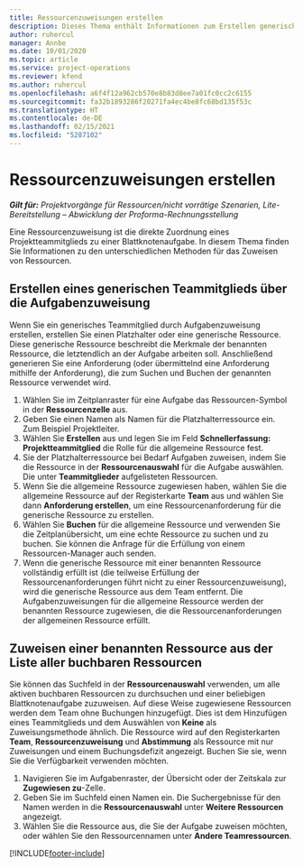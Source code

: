 ```yaml
---
title: Ressourcenzuweisungen erstellen
description: Dieses Thema enthält Informationen zum Erstellen generischer und benannter Ressourcenzuweisungen.
author: ruhercul
manager: Annbe
ms.date: 10/01/2020
ms.topic: article
ms.service: project-operations
ms.reviewer: kfend
ms.author: ruhercul
ms.openlocfilehash: a6f4f12a962cb570e8b83d8ee7a01fc0cc2c6155
ms.sourcegitcommit: fa32b1893286f20271fa4ec4be8fc68bd135f53c
ms.translationtype: HT
ms.contentlocale: de-DE
ms.lasthandoff: 02/15/2021
ms.locfileid: "5287102"
---
```

# <a name="create-resource-assignments"></a>Ressourcenzuweisungen erstellen

_**Gilt für:** Projektvorgänge für Ressourcen/nicht vorrätige Szenarien, Lite-Bereitstellung – Abwicklung der Proforma-Rechnungsstellung_


Eine Ressourcenzuweisung ist die direkte Zuordnung eines Projektteammitglieds zu einer Blattknotenaufgabe. In diesem Thema finden Sie Informationen zu den unterschiedlichen Methoden für das Zuweisen von Ressourcen.

## <a name="create-a-generic-team-member-through-task-assignment"></a>Erstellen eines generischen Teammitglieds über die Aufgabenzuweisung


Wenn Sie ein generisches Teammitglied durch Aufgabenzuweisung erstellen, erstellen Sie einen Platzhalter oder eine generische Ressource. Diese generische Ressource beschreibt die Merkmale der benannten Ressource, die letztendlich an der Aufgabe arbeiten soll. Anschließend generieren Sie eine Anforderung (oder übermittelnd eine Anforderung mithilfe der Anforderung), die zum Suchen und Buchen der genannten Ressource verwendet wird.

1. Wählen Sie im Zeitplanraster für eine Aufgabe das Ressourcen-Symbol in der **Ressourcenzelle** aus.
2. Geben Sie einen Namen als Namen für die Platzhalterressource ein. Zum Beispiel Projektleiter.
3. Wählen Sie **Erstellen** aus und legen Sie im Feld **Schnellerfassung: Projektteammitglied** die Rolle für die allgemeine Ressource fest.
4. Sie der Platzhalterressource bei Bedarf Aufgaben zuweisen, indem Sie die Ressource in der **Ressourcenauswahl** für die Aufgabe auswählen. Die unter **Teammitglieder** aufgelisteten Ressourcen.
5. Wenn Sie die allgemeine Ressource zugewiesen haben, wählen Sie die allgemeine Ressource auf der Registerkarte **Team** aus und wählen Sie dann **Anforderung erstellen**, um eine Ressourcenanforderung für die generische Ressource zu erstellen.
6. Wählen Sie **Buchen** für die allgemeine Ressource und verwenden Sie die Zeitplanübersicht, um eine echte Ressource zu suchen und zu buchen. Sie können die Anfrage für die Erfüllung von einem Ressourcen-Manager auch senden.
7. Wenn die generische Ressource mit einer benannten Ressource vollständig erfüllt ist (die teilweise Erfüllung der Ressourcenanforderungen führt nicht zu einer Ressourcenzuweisung), wird die generische Ressource aus dem Team entfernt. Die Aufgabenzuweisungen für die allgemeine Ressource werden der benannten Ressource zugewiesen, die die Ressourcenanforderungen der allgemeinen Ressource erfüllt.

## <a name="assign-a-named-resource-from-the-list-of-all-bookable-resources"></a>Zuweisen einer benannten Ressource aus der Liste aller buchbaren Ressourcen

Sie können das Suchfeld in der **Ressourcenauswahl** verwenden, um alle aktiven buchbaren Ressourcen zu durchsuchen und einer beliebigen Blattknotenaufgabe zuzuweisen. Auf diese Weise zugewiesene Ressourcen werden dem Team ohne Buchungen hinzugefügt. Dies ist dem Hinzufügen eines Teammitglieds und dem Auswählen von **Keine** als Zuweisungsmethode ähnlich. Die Ressource wird auf den Registerkarten **Team**, **Ressourcenzuweisung** und **Abstimmung** als Ressource mit nur Zuweisungen und einem Buchungsdefizit angezeigt. Buchen Sie sie, wenn Sie die Verfügbarkeit verwenden möchten.

1. Navigieren Sie im Aufgabenraster, der Übersicht oder der Zeitskala zur **Zugewiesen zu**-Zelle.
2. Geben Sie im Suchfeld einen Namen ein. Die Suchergebnisse für den Namen werden in die **Ressourcenauswahl** unter **Weitere Ressourcen** angezeigt.
3. Wählen Sie die Ressource aus, die Sie der Aufgabe zuweisen möchten, oder wählen Sie den Ressourcennamen unter **Andere Teamressourcen**.


[!INCLUDE[footer-include](../includes/footer-banner.md)]